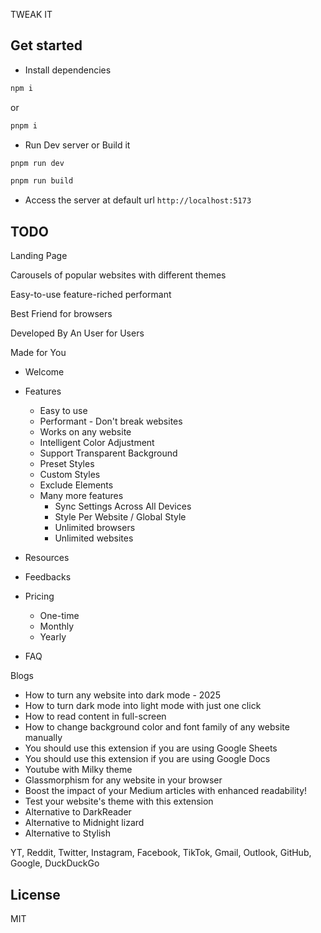 TWEAK IT

## Get started

- Install dependencies

```bash
npm i
```

or 
```bash
pnpm i
```

- Run Dev server or Build it

```bash
pnpm run dev 
```

```bash
pnpm run build
```


- Access the server at default url `http://localhost:5173`


## TODO 

Landing Page

Carousels of popular websites with different themes

Easy-to-use feature-riched performant 

Best Friend for browsers

Developed By An User for Users

Made for You

- Welcome
- Features
    - Easy to use
    - Performant - Don't break websites 
    - Works on any website
    - Intelligent Color Adjustment
    - Support Transparent Background
    - Preset Styles
    - Custom Styles
    - Exclude Elements
    - Many more features
        - Sync Settings Across All Devices
        - Style Per Website / Global Style
        - Unlimited browsers
        - Unlimited websites

- Resources
- Feedbacks
- Pricing
    - One-time
    - Monthly
    - Yearly 
- FAQ

Blogs

- How to turn any website into dark mode - 2025
- How to turn dark mode into light mode with just one click
- How to read content in full-screen 
- How to change background color and font family of any website manually 
- You should use this extension if you are using Google Sheets 
- You should use this extension if you are using Google Docs
- Youtube with Milky theme  
- Glassmorphism for any website in your browser
- Boost the impact of your Medium articles with enhanced readability!  
- Test your website's theme with this extension
- Alternative to DarkReader
- Alternative to Midnight lizard
- Alternative to Stylish

YT, Reddit, Twitter, Instagram, Facebook, TikTok, Gmail, Outlook, GitHub, Google, DuckDuckGo


## License

MIT